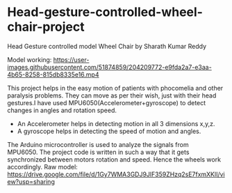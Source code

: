 # Head-gesture-controlled-wheel-chair-project
Head Gesture controlled model Wheel Chair by Sharath Kumar Reddy

Model working: 
https://user-images.githubusercontent.com/51874859/204209772-e9fda2a7-e3aa-4b65-8258-815db8335e16.mp4



This project helps in the easy motion of patients with phocomelia and other paralysis problems. They can move as per their wish, just with their head gestures.I have used MPU6050(Accelerometer+gyroscope) to detect changes in angles and rotation speed.
- An Accelerometer helps in detecting motion in all 3 dimensions x,y,z.
- A gyroscope helps in detecting the speed of motion and angles. 

The Arduino microcontroller is used to analyze the signals from MPU6050. The project code is written in such a way that it gets synchronized between motors rotation and speed.
Hence the wheels work accordingly.
Raw model: https://drive.google.com/file/d/1Gy7WMA3GDJ9JlF359ZHzq2sE7fxmXKlI/view?usp=sharing
